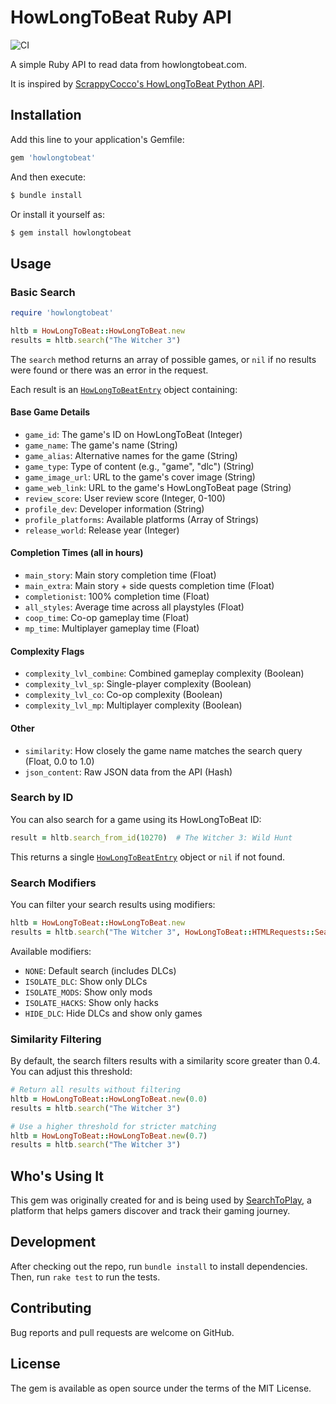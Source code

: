 # HowLongToBeat Ruby API

![CI](https://github.com/dpashutskii/howlongtobeat/actions/workflows/ci.yml/badge.svg)

A simple Ruby API to read data from howlongtobeat.com.

It is inspired by [ScrappyCocco's HowLongToBeat Python API](https://github.com/ScrappyCocco/HowLongToBeat-PythonAPI).

## Installation

Add this line to your application's Gemfile:

```ruby
gem 'howlongtobeat'
```

And then execute:
```bash
$ bundle install
```

Or install it yourself as:
```bash
$ gem install howlongtobeat
```

## Usage

### Basic Search

```ruby
require 'howlongtobeat'

hltb = HowLongToBeat::HowLongToBeat.new
results = hltb.search("The Witcher 3")
```

The `search` method returns an array of possible games, or `nil` if no results were found or there was an error in the request.

Each result is an [`HowLongToBeatEntry`](https://github.com/dpashutskii/howlongtobeat/blob/main/lib/howlongtobeat/how_long_to_beat_entry.rb) object containing:

#### Base Game Details
- `game_id`: The game's ID on HowLongToBeat (Integer)
- `game_name`: The game's name (String)
- `game_alias`: Alternative names for the game (String)
- `game_type`: Type of content (e.g., "game", "dlc") (String)
- `game_image_url`: URL to the game's cover image (String)
- `game_web_link`: URL to the game's HowLongToBeat page (String)
- `review_score`: User review score (Integer, 0-100)
- `profile_dev`: Developer information (String)
- `profile_platforms`: Available platforms (Array of Strings)
- `release_world`: Release year (Integer)

#### Completion Times (all in hours)
- `main_story`: Main story completion time (Float)
- `main_extra`: Main story + side quests completion time (Float)
- `completionist`: 100% completion time (Float)
- `all_styles`: Average time across all playstyles (Float)
- `coop_time`: Co-op gameplay time (Float)
- `mp_time`: Multiplayer gameplay time (Float)

#### Complexity Flags
- `complexity_lvl_combine`: Combined gameplay complexity (Boolean)
- `complexity_lvl_sp`: Single-player complexity (Boolean)
- `complexity_lvl_co`: Co-op complexity (Boolean)
- `complexity_lvl_mp`: Multiplayer complexity (Boolean)

#### Other
- `similarity`: How closely the game name matches the search query (Float, 0.0 to 1.0)
- `json_content`: Raw JSON data from the API (Hash)

### Search by ID

You can also search for a game using its HowLongToBeat ID:

```ruby
result = hltb.search_from_id(10270)  # The Witcher 3: Wild Hunt
```

This returns a single [`HowLongToBeatEntry`](https://github.com/dpashutskii/howlongtobeat/blob/main/lib/howlongtobeat/how_long_to_beat_entry.rb) object or `nil` if not found.

### Search Modifiers

You can filter your search results using modifiers:

```ruby
hltb = HowLongToBeat::HowLongToBeat.new
results = hltb.search("The Witcher 3", HowLongToBeat::HTMLRequests::SearchModifiers::HIDE_DLC)
```

Available modifiers:
- `NONE`: Default search (includes DLCs)
- `ISOLATE_DLC`: Show only DLCs
- `ISOLATE_MODS`: Show only mods
- `ISOLATE_HACKS`: Show only hacks
- `HIDE_DLC`: Hide DLCs and show only games

### Similarity Filtering

By default, the search filters results with a similarity score greater than 0.4. You can adjust this threshold:

```ruby
# Return all results without filtering
hltb = HowLongToBeat::HowLongToBeat.new(0.0)
results = hltb.search("The Witcher 3")

# Use a higher threshold for stricter matching
hltb = HowLongToBeat::HowLongToBeat.new(0.7)
results = hltb.search("The Witcher 3")
```

## Who's Using It

This gem was originally created for and is being used by [SearchToPlay](https://searchtoplay.com), a platform that helps gamers discover and track their gaming journey.

## Development

After checking out the repo, run `bundle install` to install dependencies. Then, run `rake test` to run the tests.

## Contributing

Bug reports and pull requests are welcome on GitHub.

## License

The gem is available as open source under the terms of the MIT License.
